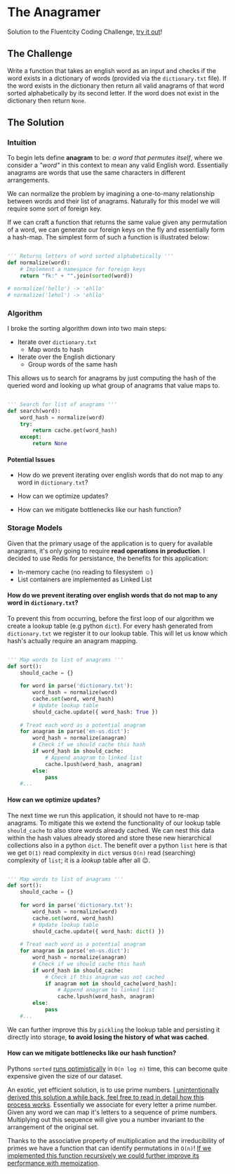 # The Anagramer

Solution to the Fluentcity Coding Challenge, [try it out](http://107.150.29.125:5000/)!

## The Challenge

Write a function that takes an english word as an input and checks if the word exists in a dictionary of words (provided via the `dictionary.txt` file). If the word exists in the dictionary then return all valid anagrams of that word sorted alphabetically by its second letter. If the word does not exist in the dictionary then return `None`.

## The Solution

### Intuition

To begin lets define **anagram** to be: *a word that permutes itself*, where we consider a *"word"* in this context to mean any valid English word. Essentially anagrams are words that use the same characters in different arrangements.

We can normalize the problem by imagining a one-to-many relationship between words and their list of anagrams. Naturally for this model we will require some sort of foreign key.

If we can craft a function that returns the same value given any permutation of a word, we can generate our foreign keys on the fly and essentially form a hash-map. The simplest form of such a function is illustrated below:

```python

''' Returns letters of word sorted alphabetically '''
def normalize(word):
    # Implement a namespace for foreign keys
    return "fk:" + "".join(sorted(word))

# normalize('hello') -> 'ehllo'
# normalize('lehol') -> 'ehllo'

```

### Algorithm

I broke the sorting algorithm down into two main steps:

* Iterate over `dictionary.txt`
    - Map words to hash
* Iterate over the English dictionary
    - Group words of the same hash

This allows us to search for anagrams by just computing the hash of the queried word and looking up what group of anagrams that value maps to.

```python

''' Search for list of anagrams '''
def search(word):
    word_hash = normalize(word)
    try:
        return cache.get(word_hash)
    except:
        return None

```

#### Potential Issues

* How do we prevent iterating over english words that do not map to any word in `dictionary.txt`?

* How can we optimize updates?

* How can we mitigate bottlenecks like our hash function?

### Storage Models

Given that the primary usage of the application is to query for available anagrams, it's only going to require **read operations in production**. I decided to use Redis for persistance, the benefits for this application:

* In-memory cache (no reading to filesystem :relaxed:)
* List containers are implemented as Linked List

#### How do we prevent iterating over english words that do not map to any word in `dictionary.txt`?

To prevent this from occurring, before the first loop of our algorithm we create a lookup table (e.g python `dict`). For every hash generated from `dictionary.txt` we register it to our lookup table. This will let us know which hash's actually require an anagram mapping.

```python

''' Map words to list of anagrams '''
def sort():
    should_cache = {}
    
    for word in parse('dictionary.txt'):
        word_hash = normalize(word)
        cache.set(word, word_hash)
        # Update lookup table
        should_cache.update({ word_hash: True })
    
    # Treat each word as a potential anagram
    for anagram in parse('en-us.dict'):
        word_hash = normalize(anagram)
        # Check if we should cache this hash
        if word_hash in should_cache:
            # Append anagram to linked list
            cache.lpush(word_hash, anagram)
        else:
            pass
    #...
```

#### How can we optimize updates?

The next time we run this application, it should not have to re-map anagrams. To mitigate this we extend the functionality of our lookup table `should_cache` to also store words already cached. We can nest this data within the hash values already stored and store these new hierarchical collections also in a python `dict`. The benefit over a python `list` here is that we get `O(1)` read complexity in `dict` versus `O(n)` read (searching) complexity of `list`; it is a *lookup* table after all :wink:.

```python

''' Map words to list of anagrams '''
def sort():
    should_cache = {}
    
    for word in parse('dictionary.txt'):
        word_hash = normalize(word)
        cache.set(word, word_hash)
        # Update lookup table
        should_cache.update({ word_hash: dict() })
    
    # Treat each word as a potential anagram
    for anagram in parse('en-us.dict'):
        word_hash = normalize(anagram)
        # Check if we should cache this hash
        if word_hash in should_cache:
            # Check if this anagram was not cached
            if anagram not in should_cache[word_hash]:
                # Append anagram to linked list
                cache.lpush(word_hash, anagram)
        else:
            pass
    #...
```

We can further improve this by `pickling` the lookup table and persisting it directly into storage, **to avoid losing the history of what was cached**.

#### How can we mitigate bottlenecks like our hash function?

Pythons `sorted` [runs optimistically](https://en.wikipedia.org/wiki/Timsort) in `O(n log n)` time, this can become quite expensive given the size of our dataset.

An exotic, yet efficient solution, is to use prime numbers. [I unintentionally derived this solution a while back, feel free to read in detail how this process works](https://github.com/EzraSingh/permutation-algorithm/blob/master/permutation-algorithm.pdf).
Essentially we associate for every letter a prime number. Given any word we can map it's letters to a sequence of prime numbers. Multiplying out this sequence will give you a number invariant to the arrangement of the original set.

Thanks to the associative property of multiplication and the irreducibility of primes we have a function that can identify permutations in `O(n)`! [If we implemented this function recursively we could further improve its performance with memoization](https://github.com/EzraSingh/anagramer-server/blob/3c0c0a50195300762c8ea13b3794dace3511edb6/src/anagramer/utils.py#L19).
